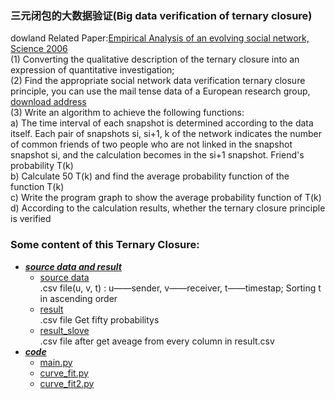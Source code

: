 ### 三元闭包的大数据验证(Big data verification of ternary closure)
dowland Related Paper:[Empirical Analysis of an evolving social network, Science 2006](https://github.com/JeriYang/Verification-of-Ternary-Closure/blob/master/Empirical%20Analysis%20of%20an%20evolving%20social%20network.pdf)<br>
(1) Converting the qualitative description of the ternary closure into an expression of quantitative investigation;<br>
(2) Find the appropriate social network data verification ternary closure principle, you can use the mail tense data of a European research group, [download address](http://snap.stanford.edu/data/email-Eu-core-temporal.html)<br>
(3) Write an algorithm to achieve the following functions:<br>
a) The time interval of each snapshot is determined according to the data itself. Each pair of snapshots si, si+1, k of the network indicates the number of common friends of two people who are not linked in the snapshot snapshot si, and the calculation becomes in the si+1 snapshot. Friend's probability T(k)<br>
b) Calculate 50 T(k) and find the average probability function of the function T(k)<br>
c) Write the program graph to show the average probability function of T(k)<br>
d) According to the calculation results, whether the ternary closure principle is verified<br>

### Some content of this Ternary Closure:
* [***source data and result***](https://github.com/JeriYang/Verification-of-Ternary-Closure/tree/master/source_data_and_result)
  * [source data](https://github.com/JeriYang/Verification-of-Ternary-Closure/raw/master/source_data_and_result/email-Eu-core-temporal.csv)<br>
  .csv file(u, v, t) : u——sender, v——receiver, t——timestap; Sorting t in ascending order<br>
  * [result](https://github.com/JeriYang/Verification-of-Ternary-Closure/raw/master/source_data_and_result/result.csv)<br>
  .csv file Get fifty probabilitys<br>
  * [result_slove](https://github.com/JeriYang/Verification-of-Ternary-Closure/raw/master/source_data_and_result/result_slove.csv)<br>
  .csv file after get aveage from every column in result.csv<br>
* [***code***](https://github.com/JeriYang/Verification-of-Ternary-Closure/tree/master/code)
  * [main.py]()
  * [curve_fit.py](https://github.com/JeriYang/Verification-of-Ternary-Closure/tree/master/code/curve_fit.py)
  * [curve_fit2.py](https://github.com/JeriYang/Verification-of-Ternary-Closure/tree/master/code/curve_fit2.py)
